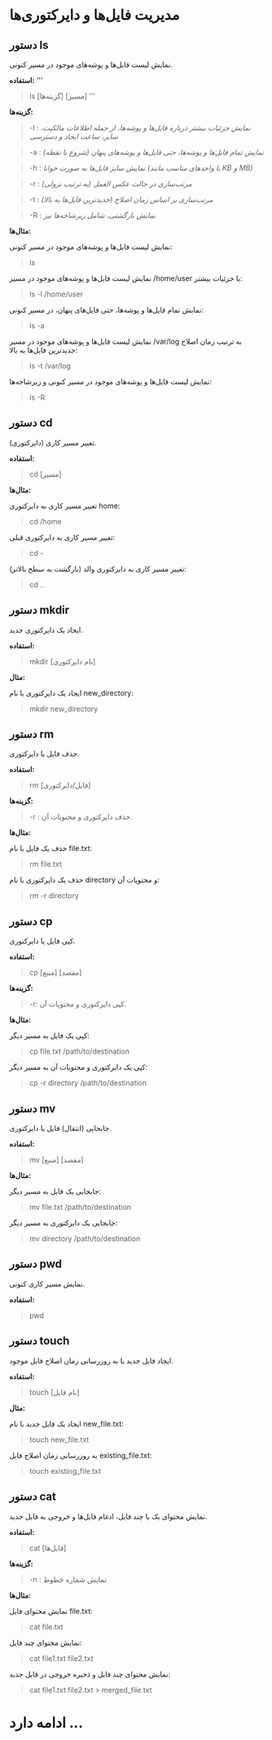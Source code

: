 <div>
  
# مدیریت فایل‌ها و دایرکتوری‌ها

## دستور ls

نمایش لیست فایل‌ها و پوشه‌های موجود در مسیر کنونی.

**استفاده:**
'''
> ls [گزینه‌ها] [مسیر]
'''

**گزینه‌ها:**


> -l : *نمایش جزئیات بیشتر درباره فایل‌ها و پوشه‌ها، از جمله اطلاعات مالکیت، سایز، ساعت ایجاد و دسترسی*

> -a : *نمایش تمام فایل‌ها و پوشه‌ها، حتی فایل‌ها و پوشه‌های پنهان (شروع با نقطه)*

> -h : *نمایش سایز فایل‌ها به صورت خوانا (با واحدهای مناسب مانند KB و MB)*

> -r : *مرتب‌سازی در حالت عکس العمل (به ترتیب نزولی)*

> -t : *مرتب‌سازی بر اساس زمان اصلاح (جدیدترین فایل‌ها به بالا)*

> -R : *نمایش بازگشتی، شامل زیرشاخه‌ها نیز*


**مثال‌ها:**

نمایش لیست فایل‌ها و پوشه‌های موجود در مسیر کنونی:

> ls

نمایش لیست فایل‌ها و پوشه‌های موجود در مسیر /home/user با جزئیات بیشتر:

> ls -l /home/user

نمایش تمام فایل‌ها و پوشه‌ها، حتی فایل‌های پنهان، در مسیر کنونی:

> ls -a

نمایش لیست فایل‌ها و پوشه‌های موجود در مسیر /var/log به ترتیب زمان اصلاح جدیدترین فایل‌ها به بالا:

> ls -t /var/log

نمایش لیست فایل‌ها و پوشه‌های موجود در مسیر کنونی و زیرشاخه‌ها:

> ls -R

## دستور cd

تغییر مسیر کاری (دایرکتوری).

**استفاده:**

> cd [مسیر]

**مثال‌ها:**

تغییر مسیر کاری به دایرکتوری home:

> cd /home

تغییر مسیر کاری به دایرکتوری قبلی:

> cd -

تغییر مسیر کاری به دایرکتوری والد (بازگشت به سطح بالاتر):

> cd ..

## دستور mkdir

ایجاد یک دایرکتوری جدید.

**استفاده:**

> mkdir [نام دایرکتوری]

**مثال:**

ایجاد یک دایرکتوری با نام new_directory:

> mkdir new_directory

## دستور rm

حذف فایل یا دایرکتوری.

**استفاده:**

> rm [فایل/دایرکتوری]

**گزینه‌ها:**

> -r : حذف دایرکتوری و محتویات آن.

**مثال‌ها:**

حذف یک فایل با نام file.txt:

> rm file.txt

حذف یک دایرکتوری با نام directory و محتویات آن:

> rm -r directory

## دستور cp

کپی فایل یا دایرکتوری.

**استفاده:**

> cp [منبع] [مقصد]


**گزینه‌ها:**

> -r: کپی دایرکتوری و محتویات آن.

**مثال‌ها:**

کپی یک فایل به مسیر دیگر:

> cp file.txt /path/to/destination

کپی یک دایرکتوری و محتویات آن به مسیر دیگر:

> cp -r directory /path/to/destination

## دستور mv

جابجایی (انتقال) فایل یا دایرکتوری.

**استفاده:**

> mv [منبع] [مقصد]

**مثال‌ها:**

جابجایی یک فایل به مسیر دیگر:

> mv file.txt /path/to/destination

جابجایی یک دایرکتوری به مسیر دیگر:

> mv directory /path/to/destination

## دستور pwd

نمایش مسیر کاری کنونی.

**استفاده:**

> pwd

## دستور touch

ایجاد فایل جدید یا به روزرسانی زمان اصلاح فایل موجود.

**استفاده:**

> touch [نام فایل]

**مثال:**

ایجاد یک فایل جدید با نام new_file.txt:

> touch new_file.txt

به روزرسانی زمان اصلاح فایل existing_file.txt:

> touch existing_file.txt

## دستور cat

نمایش محتوای یک یا چند فایل، ادغام فایل‌ها و خروجی به فایل جدید.

**استفاده:**

> cat [فایل‌ها]

**گزینه‌ها:**

> -n : نمایش شماره خطوط

**مثال‌ها:**

نمایش محتوای فایل file.txt:

> cat file.txt

نمایش محتوای چند فایل:

> cat file1.txt file2.txt

نمایش محتوای چند فایل و ذخیره خروجی در فایل جدید:

> cat file1.txt file2.txt > merged_file.txt

# ادامه دارد ...

</div>
